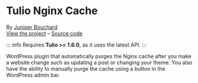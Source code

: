 # Tulio Nginx Cache

By [Juniper Bouchard](https://github.com/imjuniper/)  
[View the project](https://wordpress.org/plugins/tulio-nginx-cache/) – [Source code](https://github.com/imjuniper/tulio-nginx-cache)

::: info
Requires **Tulio >= 1.6.0**, as it uses the latest API.
:::

WordPress plugin that automatically purges the Nginx cache after you make a website change such as updating a post or changing your theme. You also have the ability to manually purge the cache using a button in the WordPress admin bar.
